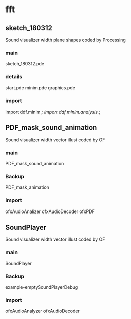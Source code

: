 # fft

## sketch_180312
Sound visualizer
width plane shapes
coded by Processing 

### main
sketch_180312.pde

### details
start.pde
minim.pde
graphics.pde

### import
import ddf.minim.*;
import ddf.minim.analysis.*;


## PDF_mask_sound_animation
Sound visualizer
width vector illust
coded by OF

### main
PDF_mask_sound_animation

### Backup
PDF_mask_animation

### import
ofxAudioAnalizer
ofxAudioDecoder
ofxPDF


## SoundPlayer
Sound visualizer
width vector illust
coded by OF

### main
SoundPlayer

### Backup
example-emptySoundPlayerDebug

### import
ofxAudioAnalyzer
ofxAudioDecoder






